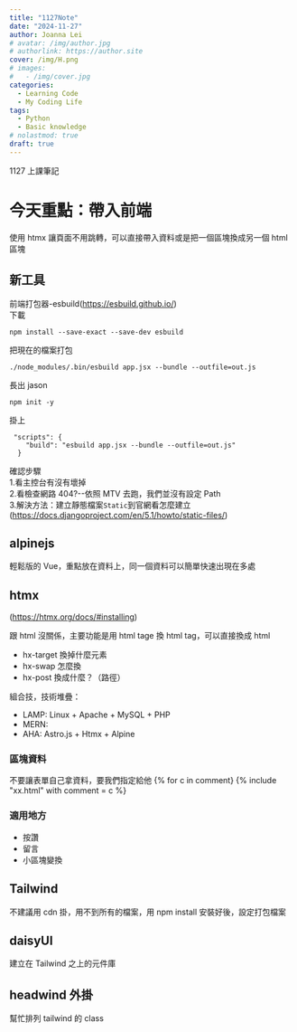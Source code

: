 ```yaml
---
title: "1127Note"
date: "2024-11-27"
author: Joanna Lei
# avatar: /img/author.jpg
# authorlink: https://author.site
cover: /img/H.png
# images:
#   - /img/cover.jpg
categories:
  - Learning Code
  - My Coding Life
tags:
  - Python
  - Basic knowledge
# nolastmod: true
draft: true
---
```


1127 上課筆記

<!--more-->

# 今天重點：帶入前端

使用 htmx 讓頁面不用跳轉，可以直接帶入資料或是把一個區塊換成另一個 html 區塊

## 新工具

前端打包器-esbuild(https://esbuild.github.io/)  
下載

```
npm install --save-exact --save-dev esbuild
```

把現在的檔案打包

```
./node_modules/.bin/esbuild app.jsx --bundle --outfile=out.js
```

長出 jason

```
npm init -y
```

掛上

```
 "scripts": {
    "build": "esbuild app.jsx --bundle --outfile=out.js"
  }
```

確認步驟  
1.看主控台有沒有壞掉  
2.看檢查網路 404?--依照 MTV 去跑，我們並沒有設定 Path  
3.解決方法：建立靜態檔案`Static`到官網看怎麼建立  
(https://docs.djangoproject.com/en/5.1/howto/static-files/)

## alpinejs

輕鬆版的 Vue，重點放在資料上，同一個資料可以簡單快速出現在多處

## htmx

(https://htmx.org/docs/#installing)

跟 html 沒關係，主要功能是用 html tage 換 html tag，可以直接換成 html

- hx-target 換掉什麼元素
- hx-swap 怎麼換
- hx-post 換成什麼？（路徑）

組合技，技術堆疊：

- LAMP: Linux + Apache + MySQL + PHP
- MERN:
- AHA: Astro.js + Htmx + Alpine

### 區塊資料

不要讓表單自己拿資料，要我們指定給他
{% for c in comment}
{% include "xx.html" with comment = c %}

### 適用地方

- 按讚
- 留言
- 小區塊變換

## Tailwind

不建議用 cdn 掛，用不到所有的檔案，用 npm install
安裝好後，設定打包檔案

## daisyUI

建立在 Tailwind 之上的元件庫

## headwind 外掛

幫忙排列 tailwind 的 class
